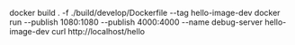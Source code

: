 docker build . -f ./build/develop/Dockerfile --tag hello-image-dev
docker run --publish 1080:1080 --publish 4000:4000 --name debug-server hello-image-dev
curl http://localhost/hello
